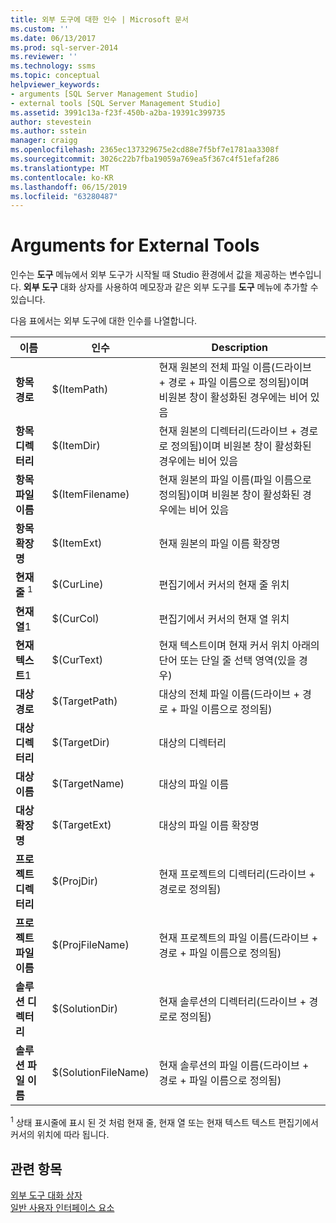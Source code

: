```yaml
---
title: 외부 도구에 대한 인수 | Microsoft 문서
ms.custom: ''
ms.date: 06/13/2017
ms.prod: sql-server-2014
ms.reviewer: ''
ms.technology: ssms
ms.topic: conceptual
helpviewer_keywords:
- arguments [SQL Server Management Studio]
- external tools [SQL Server Management Studio]
ms.assetid: 3991c13a-f23f-450b-a2ba-19391c399735
author: stevestein
ms.author: sstein
manager: craigg
ms.openlocfilehash: 2365ec137329675e2cd88e7f5bf7e1781aa3308f
ms.sourcegitcommit: 3026c22b7fba19059a769ea5f367c4f51efaf286
ms.translationtype: MT
ms.contentlocale: ko-KR
ms.lasthandoff: 06/15/2019
ms.locfileid: "63280487"
---
```

# <a name="arguments-for-external-tools"></a>Arguments for External Tools
  인수는 **도구** 메뉴에서 외부 도구가 시작될 때 Studio 환경에서 값을 제공하는 변수입니다. **외부 도구** 대화 상자를 사용하여 메모장과 같은 외부 도구를 **도구** 메뉴에 추가할 수 있습니다.  
  
 다음 표에서는 외부 도구에 대한 인수를 나열합니다.  
  
|이름|인수|Description|  
|----------|--------------|-----------------|  
|**항목 경로**|$(ItemPath)|현재 원본의 전체 파일 이름(드라이브 + 경로 + 파일 이름으로 정의됨)이며 비원본 창이 활성화된 경우에는 비어 있음|  
|**항목 디렉터리**|$(ItemDir)|현재 원본의 디렉터리(드라이브 + 경로로 정의됨)이며 비원본 창이 활성화된 경우에는 비어 있음|  
|**항목 파일 이름**|$(ItemFilename)|현재 원본의 파일 이름(파일 이름으로 정의됨)이며 비원본 창이 활성화된 경우에는 비어 있음|  
|**항목 확장명**|$(ItemExt)|현재 원본의 파일 이름 확장명|  
|**현재 줄** <sup>1</sup>|$(CurLine)|편집기에서 커서의 현재 줄 위치|  
|**현재 열**1|$(CurCol)|편집기에서 커서의 현재 열 위치|  
|**현재 텍스트**1|$(CurText)|현재 텍스트이며 현재 커서 위치 아래의 단어 또는 단일 줄 선택 영역(있을 경우)|  
|**대상 경로**|$(TargetPath)|대상의 전체 파일 이름(드라이브 + 경로 + 파일 이름으로 정의됨)|  
|**대상 디렉터리**|$(TargetDir)|대상의 디렉터리|  
|**대상 이름**|$(TargetName)|대상의 파일 이름|  
|**대상 확장명**|$(TargetExt)|대상의 파일 이름 확장명|  
|**프로젝트 디렉터리**|$(ProjDir)|현재 프로젝트의 디렉터리(드라이브 + 경로로 정의됨)|  
|**프로젝트 파일 이름**|$(ProjFileName)|현재 프로젝트의 파일 이름(드라이브 + 경로 + 파일 이름으로 정의됨)|  
|**솔루션 디렉터리**|$(SolutionDir)|현재 솔루션의 디렉터리(드라이브 + 경로로 정의됨)|  
|**솔루션 파일 이름**|$(SolutionFileName)|현재 솔루션의 파일 이름(드라이브 + 경로 + 파일 이름으로 정의됨)|  
  
 <sup>1</sup> 상태 표시줄에 표시 된 것 처럼 현재 줄, 현재 열 또는 현재 텍스트 텍스트 편집기에서 커서의 위치에 따라 됩니다.  
  
## <a name="see-also"></a>관련 항목  
 [외부 도구 대화 상자](external-tools-dialog-box.md)   
 [일반 사용자 인터페이스 요소](general-user-interface-elements.md)  
  
  
